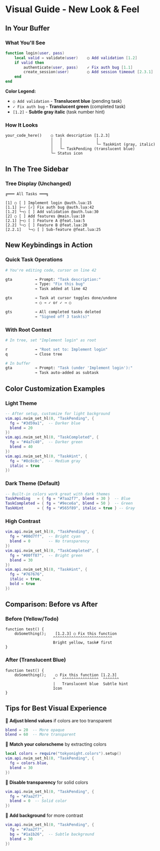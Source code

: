 # Visual Guide - New Look & Feel

## In Your Buffer

### What You'll See

```lua
function login(user, pass)
    local valid = validate(user)    ○ Add validation [1.2]
    if valid then
        authenticate(user, pass)    ✓ Fix auth bug [1.1]
        create_session(user)        ○ Add session timeout [2.3.1]
    end
end
```

**Color Legend:**
- `○ Add validation` - **Translucent blue** (pending task)
- `✓ Fix auth bug` - **Translucent green** (completed task)
- `[1.2]` - **Subtle gray italic** (task number hint)

### How It Looks
```
your_code_here()    ○ task description [1.2.3]
                    │   │               │
                    │   │               └─ TaskHint (gray, italic)
                    │   └─ TaskPending (translucent blue)
                    └─ Status icon
```

## In The Tree Sidebar

### Tree Display (Unchanged)
```
╔═══ All Tasks ═══╗

[1] ○ [ ] Implement login @auth.lua:15
[1.1] ├─✓ [✓] Fix auth bug @auth.lua:42
[1.2] └─○ [ ] Add validation @auth.lua:30
[2] ○ [ ] Add features @main.lua:10
[2.1] ├─○ [ ] Feature A @feat.lua:5
[2.2] └─○ [ ] Feature B @feat.lua:20
[2.2.1]   └─○ [ ] Sub-feature @feat.lua:25
```

## New Keybindings in Action

### Quick Task Operations
```bash
# You're editing code, cursor on line 42

gta          → Prompt: "Task description:"
             → Type: "Fix this bug"
             → Task added at line 42

gtx          → Task at cursor toggles done/undone
             → ○ → ✓ or ✓ → ○

gts          → All completed tasks deleted
             → "Signed off 3 task(s)"
```

### With Root Context
```bash
# In tree, set "Implement login" as root

r            → "Root set to: Implement login"
q            → Close tree

# In buffer
gta          → Prompt: "Task (under 'Implement login'):"
             → Task auto-added as subtask
```

## Color Customization Examples

### Light Theme
```lua
-- After setup, customize for light background
vim.api.nvim_set_hl(0, "TaskPending", { 
  fg = "#3d59a1",  -- Darker blue
  blend = 20 
})
vim.api.nvim_set_hl(0, "TaskCompleted", { 
  fg = "#4a7c40",  -- Darker green
  blend = 40 
})
vim.api.nvim_set_hl(0, "TaskHint", { 
  fg = "#8c8c8c",  -- Medium gray
  italic = true 
})
```

### Dark Theme (Default)
```lua
-- Built-in colors work great with dark themes
TaskPending   = { fg = "#7aa2f7", blend = 30 }  -- Blue
TaskCompleted = { fg = "#9ece6a", blend = 50 }  -- Green
TaskHint      = { fg = "#565f89", italic = true } -- Gray
```

### High Contrast
```lua
vim.api.nvim_set_hl(0, "TaskPending", { 
  fg = "#00d7ff",  -- Bright cyan
  blend = 0        -- No transparency
})
vim.api.nvim_set_hl(0, "TaskCompleted", { 
  fg = "#00ff87",  -- Bright green
  blend = 30 
})
vim.api.nvim_set_hl(0, "TaskHint", { 
  fg = "#767676", 
  italic = true,
  bold = true 
})
```

## Comparison: Before vs After

### Before (Yellow/Todo)
```
function test() {
    doSomething();    [1.2.3] ○ Fix this function
                     ^^^^^^^^^^^^^^^^^^^^^^^^^^
                     Bright yellow, task# first
}
```

### After (Translucent Blue)
```
function test() {
    doSomething();    ○ Fix this function [1.2.3]
                     ^   ^^^^^^^^^^^^^^^^  ^^^^^^^
                     |   Translucent blue  Subtle hint
                     Icon
}
```

## Tips for Best Visual Experience

🎨 **Adjust blend values** if colors are too transparent
```lua
blend = 20  -- More opaque
blend = 60  -- More transparent
```

🎨 **Match your colorscheme** by extracting colors
```lua
local colors = require("tokyonight.colors").setup()
vim.api.nvim_set_hl(0, "TaskPending", { 
  fg = colors.blue, 
  blend = 30 
})
```

🎨 **Disable transparency** for solid colors
```lua
vim.api.nvim_set_hl(0, "TaskPending", { 
  fg = "#7aa2f7", 
  blend = 0  -- Solid color
})
```

🎨 **Add background** for more contrast
```lua
vim.api.nvim_set_hl(0, "TaskPending", { 
  fg = "#7aa2f7", 
  bg = "#1a1b26",  -- Subtle background
  blend = 30 
})
```


